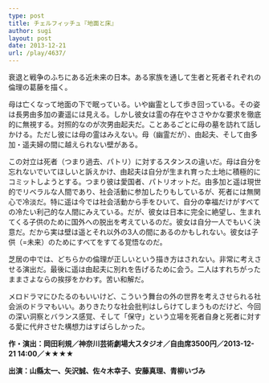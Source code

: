 ```yaml
---
type: post
title: チェルフィッチュ『地面と床』
author: sugi
layout: post
date: 2013-12-21
url: /play/4637/
---
```

衰退と戦争のふちにある近未来の日本。ある家族を通して生者と死者それぞれの倫理の葛藤を描く。

母は亡くなって地面の下で眠っている。いや幽霊として歩き回っている。その姿は長男由多加の妻遥には見える。しかし彼女は霊の存在やささやかな要求を徹底的に無視する。対照的なのが次男由起夫だ。ことあるごとに母の墓を訪れて話しかける。ただし彼には母の霊はみえない。母（幽霊だが）、由起夫、そして由多加・遥夫婦の間に越えられない壁がある。

この対立は死者（つまり過去、パトリ）に対するスタンスの違いだ。母は自分を忘れないでいてほしいと訴えかけ、由起夫は自分が生まれ育った土地に積極的にコミットしようとする。つまり彼は愛国者、パトリオットだ。由多加と遥は現世的でリベラルな人間であり、社会活動に参加したりもしているが、死者には無関心で冷淡だ。特に遥は今では社会活動から手をひいて、自分の幸福だけがすべての冷たい利己的な人間にみえている。だが、彼女は日本に完全に絶望し、生まれてくる子供のために国外への脱出を考えているのだ。彼女は自分一人でもいく決意だ。だから実は壁は遥とそれ以外の3人の間にあるのかもしれない。彼女は子供（=未来）のためにすべてをすてる覚悟なのだ。

芝居の中では、どちらかの倫理が正しいという描き方はされない。非常に考えさせる演出だ。最後に遥は由起夫に別れを告げるために会う。二人はすれちがったままさよならの挨拶をかわす。苦い和解だ。

メロドラマにひたるのもいいけど、こういう舞台の外の世界を考えさせられる社会派のドラマもいい。ありきたりな社会批判はしらけてしまうものだけど、今回の深い洞察とバランス感覚、そして「保守」という立場を死者自身と死者に対する愛に代弁させた構想力はすばらしかった。

**作・演出：岡田利規／神奈川芸術劇場大スタジオ／自由席3500円／2013-12-21 14:00／★★★★**
  
**出演：山縣太一、矢沢誠、佐々木幸子、安藤真理、青柳いづみ**
